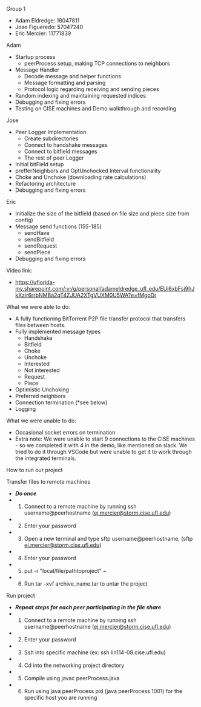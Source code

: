 Group 1
- Adam Eldredge: 18047811
- Jose Figueredo: 57047240
- Eric Mercier: 11771839

Adam
- Startup process
    - peerProcess setup, making TCP connections to neighbors
- Message Handler
    - Decode message and helper functions
    - Message formatting and parsing
    - Protocol logic regarding receiving and sending pieces
- Random indexing and maintaining requested indices
- Debugging and fixing errors
- Testing on CISE machines and Demo walkthrough and recording


Jose
- Peer Logger Implementation 
    - Create subdirectories
    - Connect to handshake messages
    - Connect to bitfield messages
    - The rest of peer Logger
- Initial bitField setup
- prefferNeighbors and OptUnchocked Interval functionality
- Choke and Unchoke (downloading rate calculations)
- Refactoring architecture
- Debugging and fixing errors 

Eric
- Initialize the size of the bitfield (based on file size and piece size from config)
- Message send functions (155-185) 
    - sendHave
    - sendBitfield
    - sendRequest
    - sendPiece
- Debugging and fixing errors 

Video link: 
- https://uflorida-my.sharepoint.com/:v:/g/personal/adameldredge_ufl_edu/EUi6xbFsj9hJkXzir6rrbNMBa2qT4ZJUA2XTgVUXM0U5WA?e=fMgoDr

What we were able to do:
- A fully functioning BitTorrent P2P file transfer protocol that transfers files between hosts.
- Fully implemented message types
    - Handshake
    - Bitfield
    - Choke
    - Unchoke
    - Interested
    - Not interested 
    - Request
    - Piece 
- Optimistic Unchoking
- Preferred neighbors 
- Connection termination (*see below)
- Logging

What we were unable to do:
- Occasional socket errors on termination
- Extra note: We were unable to start 9 connections to the CISE machines - so we completed it with 4 in the demo, like mentioned on slack. We tried to do it through VSCode but were unable to get it to work through the integrated terminals.

How to run our project

Transfer files to remote machines
- ***Do once***
- 1. Connect to a remote machine by running ssh username@peerhostname (ej.mercier@storm.cise.ufl.edu)
- 2. Enter your password 
- 3. Open a new terminal and type  sftp username@peerhostname, (sftp ej.mercier@storm.cise.ufl.edu)
- 4. Enter your password
- 5. put -r "local/file/pathtoproject" ~
- 6. Run tar -xvf archive_name.tar to untar the project

Run project
- ***Repeat steps for each peer participating in the file share***
- 1. Connect to a remote machine by running ssh username@peerhostname (ej.mercier@storm.cise.ufl.edu)
- 2. Enter your password 
- 3. Ssh into specific machine (ex: ssh lin114-08.cise.ufl.edu)
- 4. Cd into the networking project directory
- 5. Compile using javac peerProcess.java
- 6. Run using java peerProcess pid (java peerProcess 1001) for the specific host you are running 
